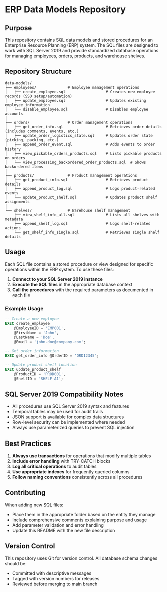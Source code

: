 # ERP Data Models Repository

## Purpose

This repository contains SQL data models and stored procedures for an Enterprise Resource Planning (ERP) system. The SQL files are designed to work with SQL Server 2019 and provide standardized database operations for managing employees, orders, products, and warehouse shelves.

## Repository Structure

```
data-models/
├── employees/              # Employee management operations
│   ├── create_employee.sql                  # Creates new employee records (SSO setup/automation)
│   ├── update_employee.sql                  # Updates existing employee information
│   └── disable_employee.sql                 # Disables employee accounts
│
├── orders/                 # Order management operations
│   ├── get_order_info.sql                   # Retrieves order details (includes comments, events, etc.)
│   ├── update_order_logistics_state.sql     # Updates order state (picking, packing, etc.)
│   ├── append_order_event.sql               # Adds events to order history
│   ├── view_pickable_orders_products.sql    # Lists pickable products on orders
│   └── view_processing_backordered_order_products.sql  # Shows backordered items
│
├── products/               # Product management operations
│   ├── get_product_info.sql                 # Retrieves product details
│   ├── append_product_log.sql               # Logs product-related events
│   └── update_product_shelf.sql             # Updates product shelf assignments
│
└── shelves/                # Warehouse shelf management
    ├── view_shelf_info_all.sql              # Lists all shelves with metadata
    ├── append_shelf_log.sql                 # Logs shelf-related actions
    └── get_shelf_info_single.sql            # Retrieves single shelf details
```

## Usage

Each SQL file contains a stored procedure or view designed for specific operations within the ERP system. To use these files:

1. **Connect to your SQL Server 2019 instance**
2. **Execute the SQL files** in the appropriate database context
3. **Call the procedures** with the required parameters as documented in each file

### Example Usage

```sql
-- Create a new employee
EXEC create_employee 
    @EmployeeID = 'EMP001',
    @FirstName = 'John',
    @LastName = 'Doe',
    @Email = 'john.doe@company.com';

-- Get order information
EXEC get_order_info @OrderID = 'ORD12345';

-- Update product shelf location
EXEC update_product_shelf 
    @ProductID = 'PROD001',
    @ShelfID = 'SHELF-A1';
```

## SQL Server 2019 Compatibility Notes

- All procedures use SQL Server 2019 syntax and features
- Temporal tables may be used for audit trails
- JSON support is available for complex data structures
- Row-level security can be implemented where needed
- Always use parameterized queries to prevent SQL injection

## Best Practices

1. **Always use transactions** for operations that modify multiple tables
2. **Include error handling** with TRY-CATCH blocks
3. **Log all critical operations** to audit tables
4. **Use appropriate indexes** for frequently queried columns
5. **Follow naming conventions** consistently across all procedures

## Contributing

When adding new SQL files:
- Place them in the appropriate folder based on the entity they manage
- Include comprehensive comments explaining purpose and usage
- Add parameter validation and error handling
- Update this README with the new file description

## Version Control

This repository uses Git for version control. All database schema changes should be:
- Committed with descriptive messages
- Tagged with version numbers for releases
- Reviewed before merging to main branch